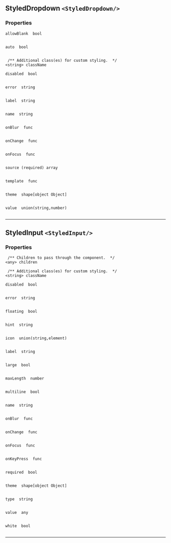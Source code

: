 ## StyledDropdown `<StyledDropdown/>`

### Properties
```
allowBlank  bool
             

auto  bool
             

 /** Additional class(es) for custom styling.  */
<string> className

disabled  bool
             

error  string
             

label  string
             

name  string
             

onBlur  func
             

onChange  func
             

onFocus  func
             

source (required) array
             

template  func
             

theme  shape[object Object]
             

value  union(string,number)
             
```


------------------------------------------------------------------

## StyledInput `<StyledInput/>`

### Properties
```
 /** Children to pass through the component.  */
<any> children

 /** Additional class(es) for custom styling.  */
<string> className

disabled  bool
             

error  string
             

floating  bool
             

hint  string
             

icon  union(string,element)
             

label  string
             

large  bool
             

maxLength  number
             

multiline  bool
             

name  string
             

onBlur  func
             

onChange  func
             

onFocus  func
             

onKeyPress  func
             

required  bool
             

theme  shape[object Object]
             

type  string
             

value  any
             

white  bool
             
```


------------------------------------------------------------------

